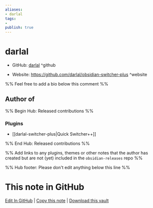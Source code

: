 ```yaml
---
aliases:
- darlal
tags:
- 
publish: true
---
```


# darlal

- GitHub: [darlal](https://github.com/darlal/) ^github
<!-- - Discord: `@` ^discord-->
- Website: <https://github.com/darlal/obsidian-switcher-plus> ^website
<!-- - [[Publish sites|Publish site]]: ^publish-->

%% Feel free to add a bio below this comment %%


## Author of

%% Begin Hub: Released contributions %%
### Plugins
- [[darlal-switcher-plus|Quick Switcher++]]

%% End Hub: Released contributions %%

%% Add links to any plugins, themes or other notes that the author has created but are not (yet) included in the `obsidian-releases` repo %%

<!--
### Unlisted plugins

- 
-->

<!--
### Others

- 
-->

<!--
## Sponsor this author

- [[GitHub sponsors]]: [Sponsor @darlal on GitHub Sponsors](https://github.com/sponsors/darlal) ^github-sponsor
- [[Buy me a coffee]]: ^buy-me-a-coffee
- [[PayPal]]: ^paypal
- [[Patreon]]: ^patreon

-->

<!--
## Follow this author

- [[YouTube Channels|On YouTube]]: ^youtube
- Twitter: ^twitter
- ...
-->

%% Hub footer: Please don't edit anything below this line %%

# This note in GitHub

<span class="git-footer">[Edit In GitHub](https://github.dev/obsidian-community/obsidian-hub/blob/main/01%20-%20Community/People/darlal.md "git-hub-edit-note") | [Copy this note](https://raw.githubusercontent.com/obsidian-community/obsidian-hub/main/01%20-%20Community/People/darlal.md "git-hub-copy-note") | [Download this vault](https://github.com/obsidian-community/obsidian-hub/archive/refs/heads/main.zip "git-hub-download-vault") </span>
